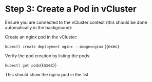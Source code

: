 # Step 3: Create a Pod in vCluster

Ensure you are connected to the vCluster context (this should be done automatically in the background):

Create an nginx pod in the vCluster:

`kubectl create deployment nginx --image=nginx` {{exec}

Verify the pod creation by listing the pods:

`kubectl get pods`{{exec}}

This should show the nginx pod in the list.


